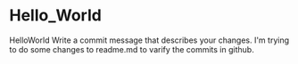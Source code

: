 # Hello_World
HelloWorld
Write a commit message that describes your changes. I'm trying to do some changes to readme.md to varify the commits in github.
